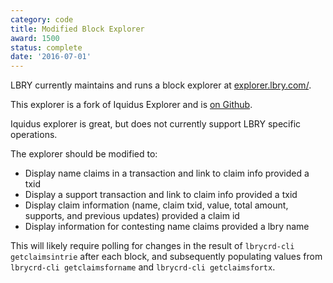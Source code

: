 ```yaml
---
category: code
title: Modified Block Explorer
award: 1500
status: complete
date: '2016-07-01'
---
```


LBRY currently maintains and runs a block explorer at [explorer.lbry.com/](https://explorer.lbry.com/).

This explorer is a fork of Iquidus Explorer and is [on Github](https://github.com/lbryio/lbry-explorer).

Iquidus explorer is great, but does not currently support LBRY specific operations.

The explorer should be modified to:

- Display name claims in a transaction and link to claim info provided a txid
- Display a support transaction and link to claim info provided a txid
- Display claim information (name, claim txid, value, total amount, supports, and previous updates) provided a claim id
- Display information for contesting name claims provided a lbry name

This will likely require polling for changes in the result of `lbrycrd-cli getclaimsintrie` after each block, and subsequently populating values from `lbrycrd-cli getclaimsforname` and `lbrycrd-cli getclaimsfortx`. 
